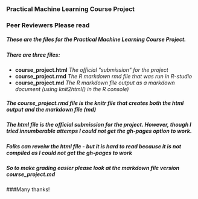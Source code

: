 ### Practical Machine Learning Course Project
### Peer Reviewers Please read
##### These are the files for the Practical Machine Learning Course Project.
##### There are three files:

- **course_project.html** *The official "submission" for the project*
- **course_project.rmd**  *The R markdown rmd file that was run in R-studio*
- **course_project.md**   *The  R markdown file output as a markdown document (using knit2html() in the R console)*

##### The course_project.rmd file is the knitr file that creates both the html output and the markdown file (md) 
##### The html file is the official submission for the project.  However, though I tried innumberable attemps I could not get the gh-pages option to work.
##### Folks can reveiw the html file - but it is hard to read because it is not compiled as I could not get the *gh-pages* to work
##### So to make grading easier please look at the markdown file version  **course_project.md**
###Many thanks!




